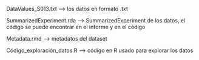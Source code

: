 DataValues_S013.txt --> los datos en formato .txt


SummarizedExperiment.rda --> SummarizedExperiment de los datos, el código se puede encontrar en el informe y en el código


Metadata.rmd --> metadatos del dataset

Código_exploración_datos.R --> código en R usado para explorar los datos
